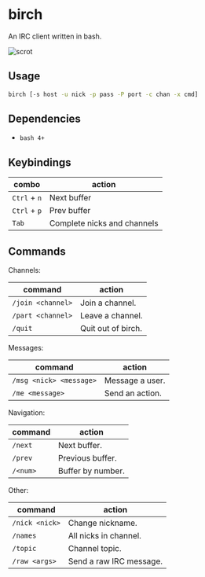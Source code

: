 # birch

An IRC client written in bash.

![scrot](https://user-images.githubusercontent.com/6799467/75714877-2793ab80-5cd5-11ea-8aad-92d7f245bdaf.jpg)

## Usage

```sh
birch [-s host -u nick -p pass -P port -c chan -x cmd]
```

## Dependencies

- `bash 4+`

## Keybindings

| combo                      | action                      |
| -------------------------- | --------------------------- |
| `Ctrl` + `n`               | Next buffer                 |
| `Ctrl` + `p`               | Prev buffer                 |
| `Tab`                      | Complete nicks and channels |


## Commands

Channels:

| command                    | action                  |
| -------------------------- | ----------------------- |
| `/join <channel>`          | Join a channel.         |
| `/part <channel>`          | Leave a channel.        |
| `/quit`                    | Quit out of birch.      |

Messages:

| command                    | action                  |
| -------------------------- | ----------------------- |
| `/msg <nick> <message>`    | Message a user.         |
| `/me <message>`            | Send an action.         |

Navigation:

| command                    | action                  |
| -------------------------- | ----------------------- |
| `/next`                    | Next buffer.            |
| `/prev`                    | Previous buffer.        |
| `/<num>`                   | Buffer by number.       |

Other:

| command                    | action                  |
| -------------------------- | ----------------------- |
| `/nick <nick>`             | Change nickname.        |
| `/names`                   | All nicks in channel.   |
| `/topic`                   | Channel topic.          |
| `/raw <args>`              | Send a raw IRC message. |
